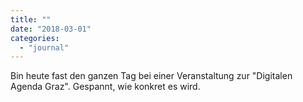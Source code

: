 ```yaml
---
title: ""
date: "2018-03-01"
categories: 
  - "journal"
---
```


Bin heute fast den ganzen Tag bei einer Veranstaltung zur "Digitalen Agenda Graz". Gespannt, wie konkret es wird.
